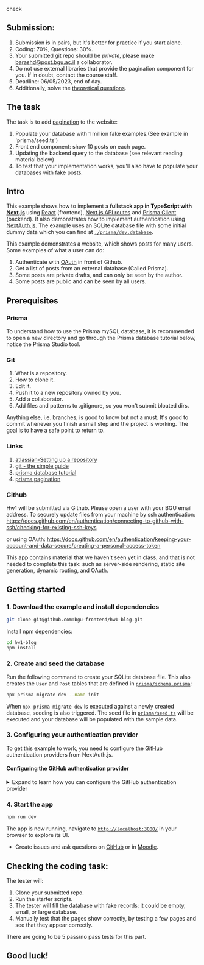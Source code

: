 check

## Submission: 
1. Submission is in pairs, but it's better for practice if you start alone.
2. Coding: 70%, Questions: 30%.
3. Your submitted git repo should be *private*, please make barashd@post.bgu.ac.il a collaborator.
4. Do not use external libraries that provide the pagination component for you. If in doubt, contact the course staff.
5. Deadline: 06/05/2023, end of day.
6. Additionally, solve the [theoretical questions]( https://forms.gle/oPgpWcCSrcAN47QMA).


## The task
The task is to add [pagination](https://www.w3schools.com/css/css3_pagination.asp) to the website:
1. Populate your database with 1 million fake examples.(See example in 'prisma/seed.ts')
2. Front end component: show 10 posts on each page.
3. Updating the backend query to the database (see relevant reading material below)
4. To test that your implementation works, you'll also have to populate your databases with fake posts. 

## Intro
This example shows how to implement a **fullstack app in TypeScript with [Next.js](https://nextjs.org/)** using [React](https://reactjs.org/) (frontend), [Next.js API routes](https://nextjs.org/docs/api-routes/introduction) and [Prisma Client](https://www.prisma.io/docs/reference/tools-and-interfaces/prisma-client) (backend). It also demonstrates how to implement authentication using [NextAuth.js](https://next-auth.js.org/). The example uses an SQLite database file with some initial dummy data which you can find at [`./prisma/dev.database`](./prisma/dev.database).

This example demonstrates a website, which shows posts for many users. Some examples of what a user can do:
1. Authenticate with [OAuth](https://www.youtube.com/watch?v=KT8ybowdyr0) in front of Github.
2. Get a list of posts from an external database (Called Prisma).
3. Some posts are private drafts, and can only be seen by the author.
4. Some posts are public and can be seen by all users.



## Prerequisites
### Prisma
To understand how to use the Prisma mySQL database, 
it is recommended to open a new directory and go through the Prisma database tutorial below,
notice the Prisma Studio tool.
### Git

1. What is a repository.
2. How to clone it.
3. Edit it.
4. Push it to a new repository owned by you.
5. Add a collaborator.
6. Add files and patterns to .gitignore, so you won't submit bloated dirs.

Anything else, i.e. branches, is good to know but not a must.
It's good to commit whenever you finish a small step and the project is working. The goal is to have a safe point to return to.

### Links
1. [atlassian-Setting up a repository](https://www.atlassian.com/git/tutorials/setting-up-a-repository)
2. [git - the simple guide
](https://rogerdudler.github.io/git-guide/)
3. [prisma database tutorial](https://www.prisma.io/docs/getting-started/quickstart)
4. [prisma pagination](https://www.prisma.io/docs/concepts/components/prisma-client/pagination)

### Github 
Hw1 will be submitted via Github. Please open a user with your BGU email address.
To securely update files from your machine by ssh authentication:
https://docs.github.com/en/authentication/connecting-to-github-with-ssh/checking-for-existing-ssh-keys 

or using OAuth:
https://docs.github.com/en/authentication/keeping-your-account-and-data-secure/creating-a-personal-access-token

This app contains material that we haven't seen yet in class, and that is not needed to complete this task:
such as server-side rendering, static site generation, dynamic routing, and OAuth.


## Getting started

### 1. Download the example and install dependencies


```bash
git clone git@github.com:bgu-frontend/hw1-blog.git
```

Install npm dependencies:

```bash
cd hw1-blog
npm install
```

### 2. Create and seed the database

Run the following command to create your SQLite database file. This also creates the `User` and `Post` tables that are defined in [`prisma/schema.prisma`](./prisma/schema.prisma):

```bash
npx prisma migrate dev --name init
```

When `npx prisma migrate dev` is executed against a newly created database, seeding is also triggered. The seed file in [`prisma/seed.ts`](./prisma/seed.ts) will be executed and your database will be populated with the sample data.

### 3. Configuring your authentication provider

To get this example to work, you need to configure the [GitHub](https://next-auth.js.org/providers/github) authentication providers from NextAuth.js.

#### Configuring the GitHub authentication provider

<details><summary>Expand to learn how you can configure the GitHub authentication provider</summary>

First, log into your [GitHub](https://github.com/) account.

Then, navigate to [**Settings**](https://github.com/settings/profile), then open to [**Developer Settings**](https://github.com/settings/apps), then switch to [**OAuth Apps**](https://github.com/settings/developers).

![Github Developer Settings: OAuth Apps](https://res.cloudinary.com/practicaldev/image/fetch/s--fBiGBXbE--/c_limit%2Cf_auto%2Cfl_progressive%2Cq_auto%2Cw_880/https://i.imgur.com/4eQrMAs.png)

Clicking on the **Register a new application** button will redirect you to a registration form to fill out some information for your app. The **Authorization callback URL** should be the Next.js `/api/auth` route.

For **Homepage URL** use the localhost path on your machine.

An important thing to note here is that the **Authorization callback URL** field only supports a single URL, unlike e.g. Auth0, which allows you to add additional callback URLs separated with a comma. This means if you want to deploy your app later with a production URL, you will need to set up a new GitHub OAuth app.

![Github: Register a new OAuth application](https://res.cloudinary.com/practicaldev/image/fetch/s--v7s0OEs_--/c_limit%2Cf_auto%2Cfl_progressive%2Cq_auto%2Cw_880/https://i.imgur.com/tYtq5fd.png)

Click on the **Register application** button, and then you will be able to find your newly generated **Client ID** and **Client Secret**. Copy and paste this info into the [`.env`](./env) file in the root directory.

The resulting section in the `.env` file might look like this:

```env
# GitHub OAuth
GITHUB_ID=6bafeb321963449bdf51
GITHUB_SECRET=509298c32faa283f28679ad6de6f86b2472e1bff
```

</details>

### 4. Start the app

```bash
npm run dev
```

The app is now running, navigate to [`http://localhost:3000/`](http://localhost:3000/) in your browser to explore its UI.

- Create issues and ask questions on [GitHub](https://github.com/bgu-frontend/hw1-blog/issues) or in [Moodle](https://moodle.bgu.ac.il/moodle/mod/forum/view.php?id=2453924).

## Checking the coding task:

The tester will:
1. Clone your submitted repo.
2. Run the starter scripts.
3. The tester will fill the database with fake records: it could be empty, small, or large database. 
4. Manually test that the pages show correctly, by testing a few pages and see that they appear correctly.

There are going to be 5 pass/no pass tests for this part.



## Good luck!



